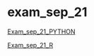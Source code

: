 # exam_sep_21

[Exam_sep_21_PYTHON](https://github.com/JuulDorssers/exam_sep_21/blob/master/exam_Sep_21_2018.ipynb)

[Exam_sep_21_R](https://github.com/JuulDorssers/exam_sep_21/blob/master/exam_2_student%20(1).ipynb)

